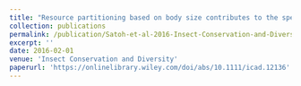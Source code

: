 ```yaml
---
title: "Resource partitioning based on body size contributes to the species diversity of wood‐boring beetles and arboreal nesting ants"
collection: publications
permalink: /publication/Satoh-et-al-2016-Insect-Conservation-and-Diversity
excerpt: ''
date: 2016-02-01
venue: 'Insect Conservation and Diversity'
paperurl: 'https://onlinelibrary.wiley.com/doi/abs/10.1111/icad.12136'
---
```


<!-- 論文の要約・解説など入れたければここ打つ -->
